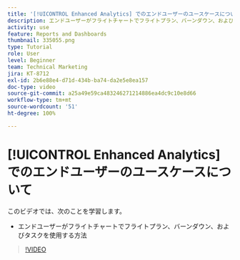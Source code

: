 ```yaml
---
title: '[!UICONTROL Enhanced Analytics] でのエンドユーザーのユースケースについて'
description: エンドユーザーがフライトチャートでフライトプラン、バーンダウン、およびタスクを使用する方法を説明します。
activity: use
feature: Reports and Dashboards
thumbnail: 335055.png
type: Tutorial
role: User
level: Beginner
team: Technical Marketing
jira: KT-8712
exl-id: 2b6e88e4-d71d-434b-ba74-da2e5e8ea157
doc-type: video
source-git-commit: a25a49e59ca483246271214886ea4dc9c10e8d66
workflow-type: tm+mt
source-wordcount: '51'
ht-degree: 100%

---
```


# [!UICONTROL Enhanced Analytics] でのエンドユーザーのユースケースについて

このビデオでは、次のことを学習します。

* エンドユーザーがフライトチャートでフライトプラン、バーンダウン、およびタスクを使用する方法

>[!VIDEO](https://video.tv.adobe.com/v/335055/?quality=12&learn=on)
